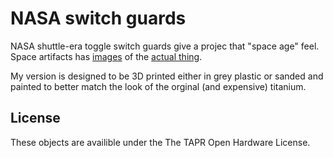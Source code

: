 # NASA switch guards

NASA shuttle-era toggle switch guards give a projec that "space age" feel. Space
artifacts has
[images](http://www.space1.com/Artifacts/Space_Shuttle_Artifacts/Controls___Displays/Shuttle_Switches/shuttle_switches.html)
of the
[actual thing](http://www.space1.com/Artifacts/Artifacts_FOR_SALE/FS__Switch_Guard/fs__switch_guard.html).

My version is designed to be 3D printed either in grey plastic or sanded and
painted to better match the look of the orginal (and expensive) titanium.


## License

These objects are availible under the The TAPR Open Hardware License.
